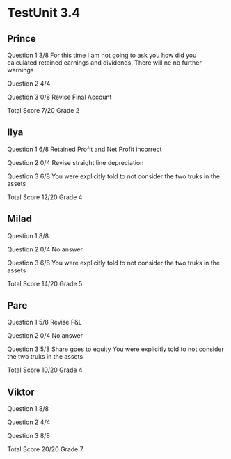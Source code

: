 # TestUnit 3.4

## Prince

Question 1      3/8
                For this time I am not going to ask you how did you
                calculated retained earnings and dividends.
                There will ne no further warnings

Question 2      4/4

Question 3      0/8
                Revise Final Account

Total Score     7/20 Grade 2

## Ilya

Question 1      6/8
                Retained Profit and Net Profit incorrect

Question 2      0/4
                Revise straight line depreciation

Question 3      6/8
                You were explicitly told to not consider the two
                truks in the assets

Total Score     12/20 Grade 4

## Milad

Question 1     8/8

Question 2      0/4
                No answer

Question 3      6/8
                You were explicitly told to not consider the two
                truks in the assets

Total Score     14/20 Grade 5


## Pare

Question 1      5/8
                Revise P&L

Question 2      0/4
                No answer

Question 3      5/8
                Share goes to equity
                You were explicitly told to not consider the two
                truks in the assets

Total Score     10/20 Grade 4

## Viktor

Question 1      8/8

Question 2      4/4

Question 3      8/8

Total Score     20/20 Grade 7
